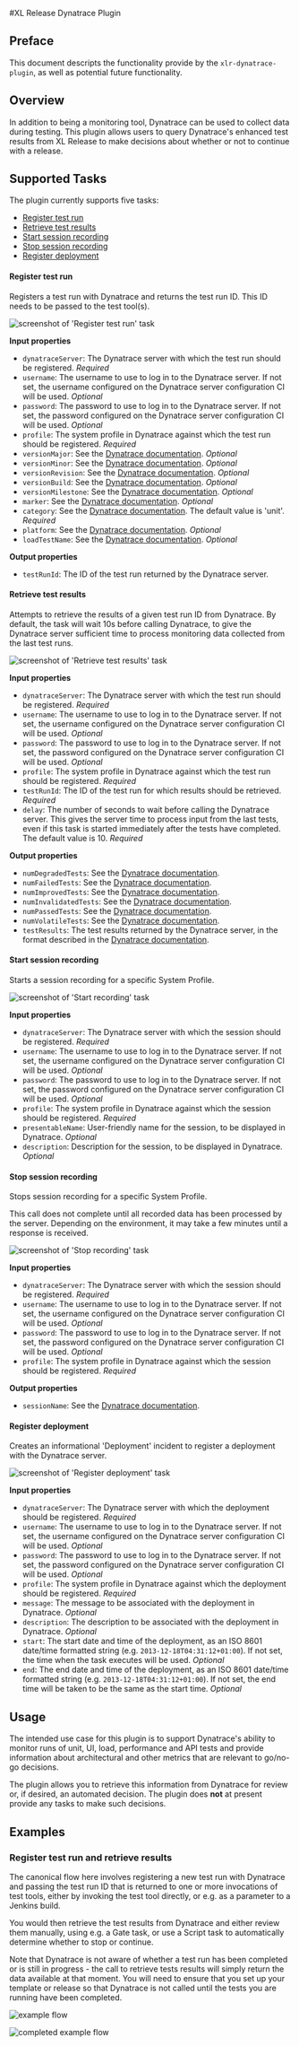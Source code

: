 #XL Release Dynatrace Plugin

## Preface
This document descripts the functionality provide by the `xlr-dynatrace-plugin`, as well as potential future functionality.

## Overview
In addition to being a monitoring tool, Dynatrace can be used to collect data during testing. This plugin allows users to query Dynatrace's enhanced test results from XL Release to make decisions about whether or not to continue with a release.

## Supported Tasks
The plugin currently supports five tasks:

* [Register test run](https://community.dynatrace.com/community/pages/viewpage.action?pageId=182356997#SystemProfiles%28REST%29-TestAutomation)
* [Retrieve test results](https://community.dynatrace.com/community/pages/viewpage.action?pageId=182356997#SystemProfiles%28REST%29-TestAutomation)
* [Start session recording](https://community.dynatrace.com/community/pages/viewpage.action?pageId=182356998#Sessions%28REST%29-StartSessionRecording)
* [Stop session recording](https://community.dynatrace.com/community/pages/viewpage.action?pageId=182356998#Sessions%28REST%29-StopSessionRecording)
* [Register deployment](https://community.dynatrace.com/community/pages/viewpage.action?pageId=161922178#Incidents%28REST%29-CreateIncident)

#### Register test run

Registers a test run with Dynatrace and returns the test run ID. This ID needs to be passed to the test tool(s).

![screenshot of 'Register test run' task](documentation/register-test-run-task.png)

**Input properties**

* `dynatraceServer`: The Dynatrace server with which the test run should be registered. _Required_
* `username`: The username to use to log in to the Dynatrace server. If not set, the username configured on the Dynatrace server configuration CI will be used. _Optional_
* `password`: The password to use to log in to the Dynatrace server. If not set, the password configured on the Dynatrace server configuration CI will be used. _Optional_
* `profile`: The system profile in Dynatrace against which the test run should be registered. _Required_
* `versionMajor`: See the [Dynatrace documentation](https://community.dynatrace.com/community/pages/viewpage.action?pageId=182356997#SystemProfiles%28REST%29-TestAutomation). _Optional_
* `versionMinor`: See the [Dynatrace documentation](https://community.dynatrace.com/community/pages/viewpage.action?pageId=182356997#SystemProfiles%28REST%29-TestAutomation). _Optional_
* `versionRevision`: See the [Dynatrace documentation](https://community.dynatrace.com/community/pages/viewpage.action?pageId=182356997#SystemProfiles%28REST%29-TestAutomation). _Optional_
* `versionBuild`: See the [Dynatrace documentation](https://community.dynatrace.com/community/pages/viewpage.action?pageId=182356997#SystemProfiles%28REST%29-TestAutomation). _Optional_
* `versionMilestone`: See the [Dynatrace documentation](https://community.dynatrace.com/community/pages/viewpage.action?pageId=182356997#SystemProfiles%28REST%29-TestAutomation). _Optional_
* `marker`: See the [Dynatrace documentation](https://community.dynatrace.com/community/pages/viewpage.action?pageId=182356997#SystemProfiles%28REST%29-TestAutomation). _Optional_
* `category`: See the [Dynatrace documentation](https://community.dynatrace.com/community/pages/viewpage.action?pageId=182356997#SystemProfiles%28REST%29-TestAutomation). The default value is 'unit'. _Required_
* `platform`: See the [Dynatrace documentation](https://community.dynatrace.com/community/pages/viewpage.action?pageId=182356997#SystemProfiles%28REST%29-TestAutomation). _Optional_
* `loadTestName`: See the [Dynatrace documentation](https://community.dynatrace.com/community/pages/viewpage.action?pageId=182356997#SystemProfiles%28REST%29-TestAutomation). _Optional_

**Output properties**

* `testRunId`: The ID of the test run returned by the Dynatrace server.

#### Retrieve test results

Attempts to retrieve the results of a given test run ID from Dynatrace. By default, the task will wait 10s before calling Dynatrace, to give the Dynatrace server sufficient time to process monitoring data collected from the last test runs.

![screenshot of 'Retrieve test results' task](documentation/retrieve-test-results-task.png)

**Input properties**

* `dynatraceServer`: The Dynatrace server with which the test run should be registered. _Required_
* `username`: The username to use to log in to the Dynatrace server. If not set, the username configured on the Dynatrace server configuration CI will be used. _Optional_
* `password`: The password to use to log in to the Dynatrace server. If not set, the password configured on the Dynatrace server configuration CI will be used. _Optional_
* `profile`: The system profile in Dynatrace against which the test run should be registered. _Required_
* `testRunId`: The ID of the test run for which results should be retrieved. _Required_
* `delay`: The number of seconds to wait before calling the Dynatrace server. This gives the server time to process input from the last tests, even if this task is started immediately after the tests have completed. The default value is 10. _Required_

**Output properties**

* `numDegradedTests`: See the [Dynatrace documentation](https://community.dynatrace.com/community/pages/viewpage.action?pageId=182356997#SystemProfiles%28REST%29-TestAutomation).
* `numFailedTests`: See the [Dynatrace documentation](https://community.dynatrace.com/community/pages/viewpage.action?pageId=182356997#SystemProfiles%28REST%29-TestAutomation).
* `numImprovedTests`: See the [Dynatrace documentation](https://community.dynatrace.com/community/pages/viewpage.action?pageId=182356997#SystemProfiles%28REST%29-TestAutomation).
* `numInvalidatedTests`: See the [Dynatrace documentation](https://community.dynatrace.com/community/pages/viewpage.action?pageId=182356997#SystemProfiles%28REST%29-TestAutomation).
* `numPassedTests`: See the [Dynatrace documentation](https://community.dynatrace.com/community/pages/viewpage.action?pageId=182356997#SystemProfiles%28REST%29-TestAutomation).
* `numVolatileTests`: See the [Dynatrace documentation](https://community.dynatrace.com/community/pages/viewpage.action?pageId=182356997#SystemProfiles%28REST%29-TestAutomation).
* `testResults`: The test results returned by the Dynatrace server, in the format described in the [Dynatrace documentation](https://community.dynatrace.com/community/pages/viewpage.action?pageId=182356997#SystemProfiles%28REST%29-TestAutomation).

#### Start session recording

Starts a session recording for a specific System Profile.

![screenshot of 'Start recording' task](documentation/start-recording-task.png)

**Input properties**

* `dynatraceServer`: The Dynatrace server with which the session should be registered. _Required_
* `username`: The username to use to log in to the Dynatrace server. If not set, the username configured on the Dynatrace server configuration CI will be used. _Optional_
* `password`: The password to use to log in to the Dynatrace server. If not set, the password configured on the Dynatrace server configuration CI will be used. _Optional_
* `profile`: The system profile in Dynatrace against which the session should be registered. _Required_
* `presentableName`: User-friendly name for the session, to be displayed in Dynatrace. _Optional_
* `description`: Description for the session, to be displayed in Dynatrace. _Optional_

#### Stop session recording

Stops session recording for a specific System Profile.

This call does not complete until all recorded data has been processed by the server. Depending on the environment, it may take a few minutes until a response is received.

![screenshot of 'Stop recording' task](documentation/stop-recording-task.png)

**Input properties**

* `dynatraceServer`: The Dynatrace server with which the session should be registered. _Required_
* `username`: The username to use to log in to the Dynatrace server. If not set, the username configured on the Dynatrace server configuration CI will be used. _Optional_
* `password`: The password to use to log in to the Dynatrace server. If not set, the password configured on the Dynatrace server configuration CI will be used. _Optional_
* `profile`: The system profile in Dynatrace against which the session should be registered. _Required_

**Output properties**

* `sessionName`: See the [Dynatrace documentation](https://community.dynatrace.com/community/pages/viewpage.action?pageId=182356998#Sessions%28REST%29-StopSessionRecording).

#### Register deployment

Creates an informational 'Deployment' incident to register a deployment with the Dynatrace server.

![screenshot of 'Register deployment' task](documentation/register-deployment-task.png)

**Input properties**

* `dynatraceServer`: The Dynatrace server with which the deployment should be registered. _Required_
* `username`: The username to use to log in to the Dynatrace server. If not set, the username configured on the Dynatrace server configuration CI will be used. _Optional_
* `password`: The password to use to log in to the Dynatrace server. If not set, the password configured on the Dynatrace server configuration CI will be used. _Optional_
* `profile`: The system profile in Dynatrace against which the deployment should be registered. _Required_
* `message`: The message to be associated with the deployment in Dynatrace. _Optional_
* `description`: The description to be associated with the deployment in Dynatrace. _Optional_
* `start`: The start date and time of the deployment, as an ISO 8601 date/time formatted string (e.g. `2013-12-18T04:31:12+01:00`). If not set, the time when the task executes will be used. _Optional_
* `end`: The end date and time of the deployment, as an ISO 8601 date/time formatted string (e.g. `2013-12-18T04:31:12+01:00`). If not set, the end time will be taken to be the same as the start time. _Optional_

## Usage

The intended use case for this plugin is to support Dynatrace's ability to monitor runs of unit, UI, load, performance and API tests and provide information about architectural and other metrics that are relevant to go/no-go decisions.

The plugin allows you to retrieve this information from Dynatrace for review or, if desired, an automated decision. The plugin does **not** at present provide any tasks to make such decisions.

## Examples

### Register test run and retrieve results

The canonical flow here involves registering a new test run with Dynatrace and passing the test run ID that is returned to one or more invocations of test tools, either by invoking the test tool directly, or e.g. as a parameter to a Jenkins build.

You would then retrieve the test results from Dynatrace and either review them manually, using e.g. a Gate task, or use a Script task to automatically determine whether to stop or continue.

Note that Dynatrace is not aware of whether a test run has been completed or is still in progress - the call to retrieve tests results will simply return the data available at that moment. You will need to ensure that you set up your template or release so that Dynatrace is not called until the tests you are running have been completed.

![example flow](documentation/sample-validation-flow.png)

![completed example flow](documentation/completed-sample-validation-flow.png)